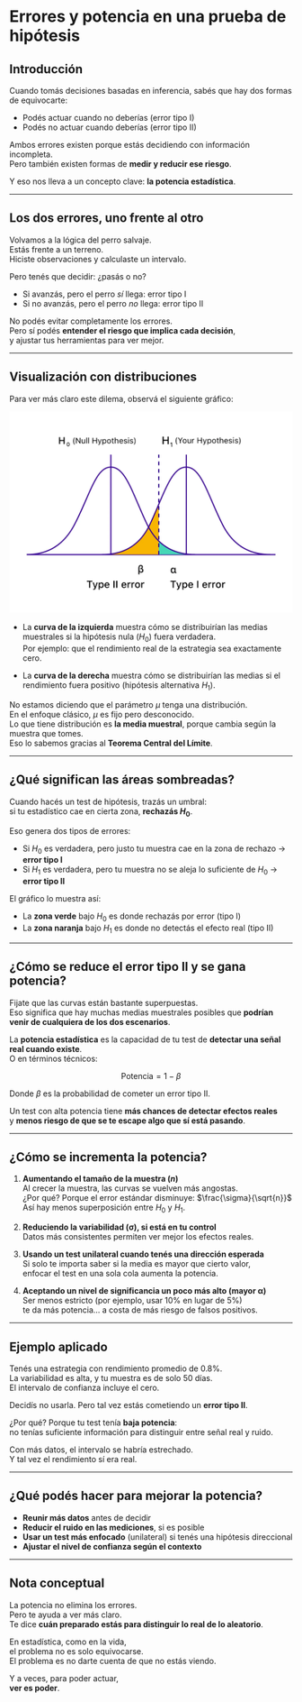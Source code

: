 
# Errores y potencia en una prueba de hipótesis  

## Introducción

Cuando tomás decisiones basadas en inferencia, sabés que hay dos formas de equivocarte:

- Podés actuar cuando no deberías (error tipo I)  
- Podés no actuar cuando deberías (error tipo II)

Ambos errores existen porque estás decidiendo con información incompleta.  
Pero también existen formas de **medir y reducir ese riesgo**.

Y eso nos lleva a un concepto clave: **la potencia estadística**.

---

## Los dos errores, uno frente al otro

Volvamos a la lógica del perro salvaje.  
Estás frente a un terreno.  
Hiciste observaciones y calculaste un intervalo.

Pero tenés que decidir: ¿pasás o no?

- Si avanzás, pero el perro *sí* llega: error tipo I  
- Si no avanzás, pero el perro *no* llega: error tipo II

No podés evitar completamente los errores.  
Pero sí podés **entender el riesgo que implica cada decisión**,  
y ajustar tus herramientas para ver mejor.

---

## Visualización con distribuciones

Para ver más claro este dilema, observá el siguiente gráfico:

![a6b1244c579bed2887a8f3ea866f4400.png](./a6b1244c579bed2887a8f3ea866f4400.png)

- La **curva de la izquierda** muestra cómo se distribuirían las medias muestrales si la hipótesis nula ($H_0$) fuera verdadera.  
  Por ejemplo: que el rendimiento real de la estrategia sea exactamente cero.

- La **curva de la derecha** muestra cómo se distribuirían las medias si el rendimiento fuera positivo (hipótesis alternativa $H_1$).

No estamos diciendo que el parámetro $\mu$ tenga una distribución.  
En el enfoque clásico, $\mu$ es fijo pero desconocido.  
Lo que tiene distribución es **la media muestral**, porque cambia según la muestra que tomes.  
Eso lo sabemos gracias al **Teorema Central del Límite**.

---

## ¿Qué significan las áreas sombreadas?

Cuando hacés un test de hipótesis, trazás un umbral:  
si tu estadístico cae en cierta zona, **rechazás $H_0$**.

Eso genera dos tipos de errores:

- Si $H_0$ es verdadera, pero justo tu muestra cae en la zona de rechazo → **error tipo I**  
- Si $H_1$ es verdadera, pero tu muestra no se aleja lo suficiente de $H_0$ → **error tipo II**

El gráfico lo muestra así:

- La **zona verde** bajo $H_0$ es donde rechazás por error (tipo I)  
- La **zona naranja** bajo $H_1$ es donde no detectás el efecto real (tipo II)

---

## ¿Cómo se reduce el error tipo II y se gana potencia?

Fijate que las curvas están bastante superpuestas.  
Eso significa que hay muchas medias muestrales posibles que **podrían venir de cualquiera de los dos escenarios**.

La **potencia estadística** es la capacidad de tu test de **detectar una señal real cuando existe**.  
O en términos técnicos:

$$
\text{Potencia} = 1 - \beta
$$

Donde $\beta$ es la probabilidad de cometer un error tipo II.

Un test con alta potencia tiene **más chances de detectar efectos reales**  
y **menos riesgo de que se te escape algo que sí está pasando**.

---

## ¿Cómo se incrementa la potencia?

1. **Aumentando el tamaño de la muestra ($n$)**  
   Al crecer la muestra, las curvas se vuelven más angostas.  
   ¿Por qué? Porque el error estándar disminuye: $\frac{\sigma}{\sqrt{n}}$  
   Así hay menos superposición entre $H_0$ y $H_1$.

2. **Reduciendo la variabilidad (σ), si está en tu control**  
   Datos más consistentes permiten ver mejor los efectos reales.

3. **Usando un test unilateral cuando tenés una dirección esperada**  
   Si solo te importa saber si la media es mayor que cierto valor,  
   enfocar el test en una sola cola aumenta la potencia.

4. **Aceptando un nivel de significancia un poco más alto (mayor α)**  
   Ser menos estricto (por ejemplo, usar 10% en lugar de 5%)  
   te da más potencia… a costa de más riesgo de falsos positivos.

---

## Ejemplo aplicado

Tenés una estrategia con rendimiento promedio de 0.8%.  
La variabilidad es alta, y tu muestra es de solo 50 días.  
El intervalo de confianza incluye el cero.

Decidís no usarla. Pero tal vez estás cometiendo un **error tipo II**.

¿Por qué? Porque tu test tenía **baja potencia**:  
no tenías suficiente información para distinguir entre señal real y ruido.

Con más datos, el intervalo se habría estrechado.  
Y tal vez el rendimiento sí era real.

---

## ¿Qué podés hacer para mejorar la potencia?

- **Reunir más datos** antes de decidir  
- **Reducir el ruido en las mediciones**, si es posible  
- **Usar un test más enfocado** (unilateral) si tenés una hipótesis direccional  
- **Ajustar el nivel de confianza según el contexto**

---

## Nota conceptual

La potencia no elimina los errores.  
Pero te ayuda a ver más claro.  
Te dice **cuán preparado estás para distinguir lo real de lo aleatorio**.

En estadística, como en la vida,  
el problema no es solo equivocarse.  
El problema es no darte cuenta de que no estás viendo.

Y a veces, para poder actuar,  
**ver es poder**.
